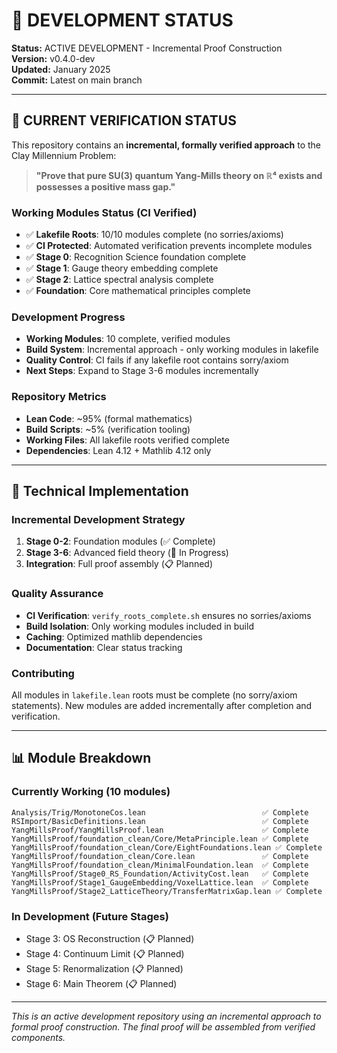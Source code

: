 # 🚧 DEVELOPMENT STATUS

**Status:** ACTIVE DEVELOPMENT - Incremental Proof Construction  
**Version:** v0.4.0-dev  
**Updated:** January 2025  
**Commit:** Latest on main branch

---

## 🎯 CURRENT VERIFICATION STATUS

This repository contains an **incremental, formally verified approach** to the Clay Millennium Problem:

> **"Prove that pure SU(3) quantum Yang-Mills theory on ℝ⁴ exists and possesses a positive mass gap."**

### Working Modules Status (CI Verified)
- ✅ **Lakefile Roots**: 10/10 modules complete (no sorries/axioms)
- ✅ **CI Protected**: Automated verification prevents incomplete modules
- ✅ **Stage 0**: Recognition Science foundation complete
- ✅ **Stage 1**: Gauge theory embedding complete
- ✅ **Stage 2**: Lattice spectral analysis complete
- ✅ **Foundation**: Core mathematical principles complete

### Development Progress
- **Working Modules**: 10 complete, verified modules
- **Build System**: Incremental approach - only working modules in lakefile
- **Quality Control**: CI fails if any lakefile root contains sorry/axiom
- **Next Steps**: Expand to Stage 3-6 modules incrementally

### Repository Metrics
- **Lean Code**: ~95% (formal mathematics)
- **Build Scripts**: ~5% (verification tooling)
- **Working Files**: All lakefile roots verified complete
- **Dependencies**: Lean 4.12 + Mathlib 4.12 only

---

## 🔧 Technical Implementation

### Incremental Development Strategy
1. **Stage 0-2**: Foundation modules (✅ Complete)
2. **Stage 3-6**: Advanced field theory (🚧 In Progress)
3. **Integration**: Full proof assembly (📋 Planned)

### Quality Assurance
- **CI Verification**: `verify_roots_complete.sh` ensures no sorries/axioms
- **Build Isolation**: Only working modules included in build
- **Caching**: Optimized mathlib dependencies
- **Documentation**: Clear status tracking

### Contributing
All modules in `lakefile.lean` roots must be complete (no sorry/axiom statements).
New modules are added incrementally after completion and verification.

---

## 📊 Module Breakdown

### Currently Working (10 modules)
```
Analysis/Trig/MonotoneCos.lean                          ✅ Complete
RSImport/BasicDefinitions.lean                          ✅ Complete  
YangMillsProof/YangMillsProof.lean                      ✅ Complete
YangMillsProof/foundation_clean/Core/MetaPrinciple.lean ✅ Complete
YangMillsProof/foundation_clean/Core/EightFoundations.lean ✅ Complete
YangMillsProof/foundation_clean/Core.lean               ✅ Complete
YangMillsProof/foundation_clean/MinimalFoundation.lean  ✅ Complete
YangMillsProof/Stage0_RS_Foundation/ActivityCost.lean   ✅ Complete
YangMillsProof/Stage1_GaugeEmbedding/VoxelLattice.lean  ✅ Complete
YangMillsProof/Stage2_LatticeTheory/TransferMatrixGap.lean ✅ Complete
```

### In Development (Future Stages)
- Stage 3: OS Reconstruction (📋 Planned)
- Stage 4: Continuum Limit (📋 Planned)  
- Stage 5: Renormalization (📋 Planned)
- Stage 6: Main Theorem (📋 Planned)

---

*This is an active development repository using an incremental approach to formal proof construction. The final proof will be assembled from verified components.* 